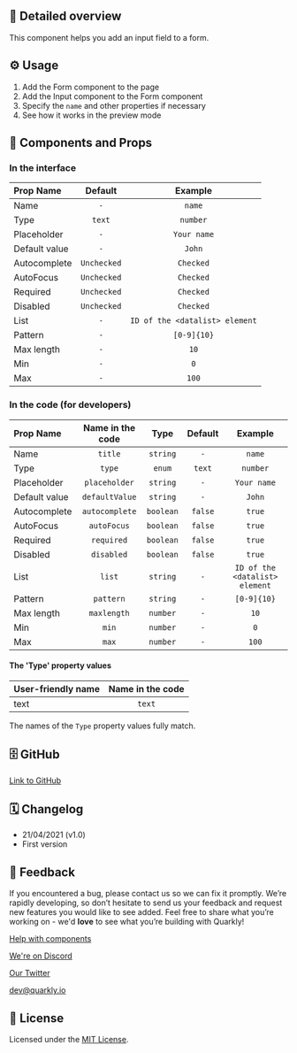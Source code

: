 ## 📖 Detailed overview

This component helps you add an input field to a form.

## ⚙️ Usage

1.  Add the Form component to the page
2.  Add the Input component to the Form component
3.  Specify the `name` and other properties if necessary
4.  See how it works in the preview mode

## 🧩 Components and Props

### In the interface

| Prop Name     |   Default   |            Example             |
| :------------ | :---------: | :----------------------------: |
| Name          |     `-`     |             `name`             |
| Type          |   `text`    |            `number`            |
| Placeholder   |     `-`     |          `Your name`           |
| Default value |     `-`     |             `John`             |
| Autocomplete  | `Unchecked` |           `Checked`            |
| AutoFocus     | `Unchecked` |           `Checked`            |
| Required      | `Unchecked` |           `Checked`            |
| Disabled      | `Unchecked` |           `Checked`            |
| List          |     `-`     | `ID of the <datalist> element` |
| Pattern       |     `-`     |          `[0-9]{10}`           |
| Max length    |     `-`     |              `10`              |
| Min           |     `-`     |              `0`               |
| Max           |     `-`     |             `100`              |

### In the code (for developers)

| Prop Name     | Name in the code |   Type    | Default |            Example             |
| :------------ | :--------------: | :-------: | :-----: | :----------------------------: |
| Name          |     `title`      | `string`  |   `-`   |             `name`             |
| Type          |      `type`      |  `enum`   | `text`  |            `number`            |
| Placeholder   |  `placeholder`   | `string`  |   `-`   |          `Your name`           |
| Default value |  `defaultValue`  | `string`  |   `-`   |             `John`             |
| Autocomplete  |  `autocomplete`  | `boolean` | `false` |             `true`             |
| AutoFocus     |   `autoFocus`    | `boolean` | `false` |             `true`             |
| Required      |    `required`    | `boolean` | `false` |             `true`             |
| Disabled      |    `disabled`    | `boolean` | `false` |             `true`             |
| List          |      `list`      | `string`  |   `-`   | `ID of the <datalist> element` |
| Pattern       |    `pattern`     | `string`  |   `-`   |          `[0-9]{10}`           |
| Max length    |   `maxlength`    | `number`  |   `-`   |              `10`              |
| Min           |      `min`       | `number`  |   `-`   |              `0`               |
| Max           |      `max`       | `number`  |   `-`   |             `100`              |

#### The 'Type' property values

| User-friendly name | Name in the code |
| :----------------- | :--------------: |
| text               |      `text`      |

The names of the `Type` property values fully match.

## 🗄 GitHub

[Link to GitHub](https://github.com/quarkly/community-kit/blob/master/src/Input/Input.js)

## 🗓 Changelog

-   21/04/2021 (v1.0)
-   First version

## 📮 Feedback

If you encountered a bug, please contact us so we can fix it promptly. We’re rapidly developing, so don’t hesitate to send us your feedback and request new features you would like to see added. Feel free to share what you’re working on - we'd **love** to see what you’re building with Quarkly!

[Help with components](https://community.quarkly.io/c/requests/11)

[We're on Discord](https://discord.gg/f9KhSMGX)

[Our Twitter](https://twitter.com/quarklyapp)

[dev@quarkly.io](mailto:dev@quarkly.io)

## 📝 License

Licensed under the [MIT License](https://raw.githubusercontent.com/quarkly/community-kit/master/LICENSE).
